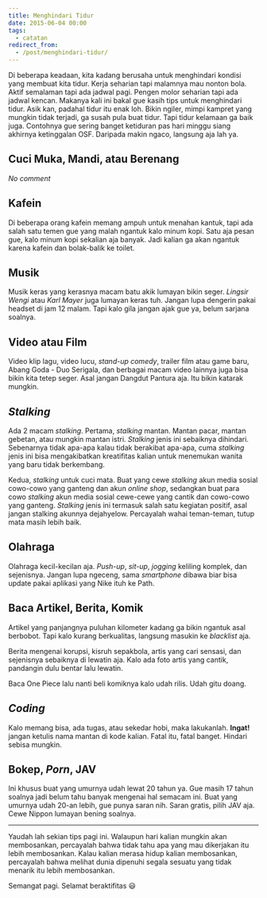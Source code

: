 ```yaml
---
title: Menghindari Tidur
date: 2015-06-04 00:00
tags:
  - catatan
redirect_from:
  - /post/menghindari-tidur/
---
```


Di beberapa keadaan, kita kadang berusaha untuk menghindari kondisi yang membuat kita tidur. Kerja seharian tapi malamnya mau nonton bola. Aktif semalaman tapi ada jadwal pagi. Pengen molor seharian tapi ada jadwal kencan. Makanya kali ini bakal gue kasih tips untuk menghindari tidur. Asik kan, padahal tidur itu enak loh. Bikin ngiler, mimpi kampret yang mungkin tidak terjadi, ga susah pula buat tidur. Tapi tidur kelamaan ga baik juga. Contohnya gue sering banget ketiduran pas hari minggu siang akhirnya ketinggalan OSF. Daripada makin ngaco, langsung aja lah ya.

## Cuci Muka, Mandi, atau Berenang

*No comment*

## Kafein

Di beberapa orang kafein memang ampuh untuk menahan kantuk, tapi ada salah satu temen gue yang malah ngantuk kalo minum kopi. Satu aja pesan gue, kalo minum kopi sekalian aja banyak. Jadi kalian ga akan ngantuk karena kafein dan bolak-balik ke toilet.

## Musik

Musik keras yang kerasnya macam batu akik lumayan bikin seger. *Lingsir Wengi* atau *Karl Mayer* juga lumayan keras tuh. Jangan lupa dengerin pakai headset di jam 12 malam. Tapi kalo gila jangan ajak gue ya, belum sarjana soalnya.

## Video atau Film

Video klip lagu, video lucu, *stand-up comedy*, trailer film atau game baru, Abang Goda - Duo Serigala, dan berbagai macam video lainnya juga bisa bikin kita tetep seger. Asal jangan Dangdut Pantura aja. Itu bikin katarak mungkin.

## *Stalking*

Ada 2 macam *stalking*. Pertama, *stalking* mantan. Mantan pacar, mantan gebetan, atau mungkin mantan istri. *Stalking* jenis ini sebaiknya dihindari. Sebenarnya tidak apa-apa kalau tidak berakibat apa-apa, cuma *stalking* jenis ini bisa mengakibatkan kreatifitas kalian untuk menemukan wanita yang baru tidak berkembang.

Kedua, *stalking* untuk cuci mata. Buat yang cewe *stalking* akun media sosial cowo-cowo yang ganteng dan akun *online shop*, sedangkan buat para cowo *stalking* akun media sosial cewe-cewe yang cantik dan cowo-cowo yang ganteng. *Stalking* jenis ini termasuk salah satu kegiatan positif, asal jangan stalking akunnya dejahyelow. Percayalah wahai teman-teman, tutup mata masih lebih baik.

## Olahraga

Olahraga kecil-kecilan aja. *Push-up*, *sit-up*, *jogging* keliling komplek, dan sejenisnya. Jangan lupa ngeceng, sama *smartphone* dibawa biar bisa update pakai aplikasi yang Nike ituh ke Path.

## Baca Artikel, Berita, Komik

Artikel yang panjangnya puluhan kilometer kadang ga bikin ngantuk asal berbobot. Tapi kalo kurang berkualitas, langsung masukin ke *blacklist* aja.

Berita mengenai korupsi, kisruh sepakbola, artis yang cari sensasi, dan sejenisnya sebaiknya di lewatin aja. Kalo ada foto artis yang cantik, pandangin dulu bentar lalu lewatin.

Baca One Piece lalu nanti beli komiknya kalo udah rilis. Udah gitu doang.

## *Coding*

Kalo memang bisa, ada tugas, atau sekedar hobi, maka lakukanlah. **Ingat!** jangan ketulis nama mantan di kode kalian. Fatal itu, fatal banget. Hindari sebisa mungkin.

## Bokep, *Porn*, JAV

Ini khusus buat yang umurnya udah lewat 20 tahun ya. Gue masih 17 tahun soalnya jadi belum tahu banyak mengenai hal semacam ini. Buat yang umurnya udah 20-an lebih, gue punya saran nih. Saran gratis, pilih JAV aja. Cewe Nippon lumayan bening soalnya.

*****

Yaudah lah sekian tips pagi ini. Walaupun hari kalian mungkin akan membosankan, percayalah bahwa tidak tahu apa yang mau dikerjakan itu lebih membosankan. Kalau kalian merasa hidup kalian membosankan, percayalah bahwa melihat dunia dipenuhi segala sesuatu yang tidak menarik itu lebih membosankan.

Semangat pagi. Selamat beraktifitas :smiley:
